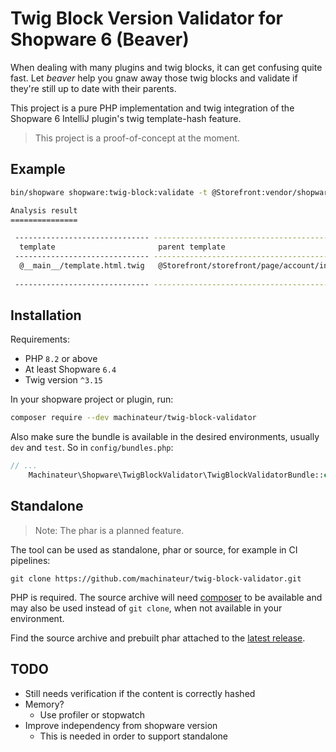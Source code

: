 # Twig Block Version Validator for Shopware 6 (Beaver)

When dealing with many plugins and twig blocks, it can get confusing quite fast.
 Let *beaver* help you gnaw away those twig blocks and validate if they're still up to date with their parents.

This project is a pure PHP implementation and twig integration of the Shopware 6 IntelliJ plugin's twig template-hash feature.

> This project is a proof-of-concept at the moment.

## Example

```bash
bin/shopware shopware:twig-block:validate -t @Storefront:vendor/shopware/storefront/Resources/views -c tests/res/ -r 6.7

Analysis result
===============

 ------------------------------ ----------------------------------------------------- --------------------------- ------------------------------------------------------------------ --------- ---------- 
  template                       parent template                                       block                       hash                                                               version   mismatch  
 ------------------------------ ----------------------------------------------------- --------------------------- ------------------------------------------------------------------ --------- ---------- 
  @__main__/template.html.twig   @Storefront/storefront/page/account/index.html.twig   page_account_main_content   c46e2748def26f1ff33af5eb04a9732fe2c2824f6fdf0aa98c94104b6afee48d   v6.6.0    [x]       
                                                                                                                   ee173de4df62556b65c720ab394292fbcd8d4afaf6724885ba70c651ef5c57d0   6.7                 
 ------------------------------ ----------------------------------------------------- --------------------------- ------------------------------------------------------------------ --------- ---------- 
```

## Installation

Requirements:
- PHP `8.2` or above
- At least Shopware `6.4`
- Twig version `^3.15`

In your shopware project or plugin, run:

```bash
composer require --dev machinateur/twig-block-validator
```

Also make sure the bundle is available in the desired environments, usually `dev` and `test`. So in `config/bundles.php`:

```php
// ...
    Machinateur\Shopware\TwigBlockValidator\TwigBlockValidatorBundle::class => ['dev' => true, 'test' => true],
```

## Standalone

> Note: The phar is a planned feature.

The tool can be used as standalone, phar or source, for example in CI pipelines:

```
git clone https://github.com/machinateur/twig-block-validator.git
```

PHP is required. The source archive will need [composer](https://getcomposer.org/) to be available
 and may also be used instead of `git clone`, when not available in your environment.

Find the source archive and prebuilt phar attached to
 the [latest release](https://github.com/machinateur/twig-block-validator/releases).

## TODO

- Still needs verification if the content is correctly hashed
- Memory?
  - Use profiler or stopwatch
- Improve independency from shopware version
  - This is needed in order to support standalone
